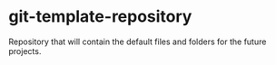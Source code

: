 # git-template-repository
Repository that will contain the default files and folders for the future projects.
